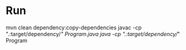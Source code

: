 # Run
 mvn clean dependency:copy-dependencies
javac -cp ".:target/dependency/*" Program.java
java -cp ".:target/dependency/*" Program
